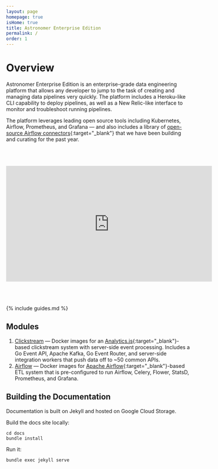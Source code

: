 ```yaml
---
layout: page
homepage: true
isHome: true
title: Astronomer Enterprise Edition
permalink: /
order: 1
---
```




# Overview

Astronomer Enterprise Edition is an enterprise-grade data
engineering platform that allows any developer to jump to the task
of creating and managing data pipelines very quickly. The platform
includes a Heroku-like CLI capability to deploy pipelines, as
well as a New Relic-like interface to monitor and troubleshoot
running pipelines.

The platform leverages leading open source tools
including Kubernetes, Airflow, Prometheus, and Grafana — and also
includes a library of
[open-source Airflow connectors](https://github.com/airflow-plugins){:target="_blank"}
that we have been building and curating for the past year.

<iframe width="560" height="315" style="display: block; margin: 4rem auto;"
  src="https://www.youtube.com/embed/J-qIzADJlV8"
  frameborder="0" allow="autoplay; encrypted-media"
allowfullscreen></iframe>

{% include guides.md %}

## Modules

1. [Clickstream](/clickstream) — Docker images for an [Analytics.js](https://github.com/segmentio/analytics.js){:target="_blank"}-based clickstream system with server-side event processing. Includes a Go Event API, Apache Kafka, Go Event Router, and server-side integration workers that push data off to ~50 common APIs.
1. [Airflow](/airflow) — Docker images for [Apache Airflow](https://airflow.apache.org/){:target="_blank"}-based ETL system that is pre-configured to run Airflow, Celery, Flower, StatsD, Prometheus, and Grafana.

## Building the Documentation

Documentation is built on Jekyll and hosted on Google Cloud Storage.

Build the docs site locally:

```
cd docs
bundle install
```

Run it:

```
bundle exec jekyll serve
```
